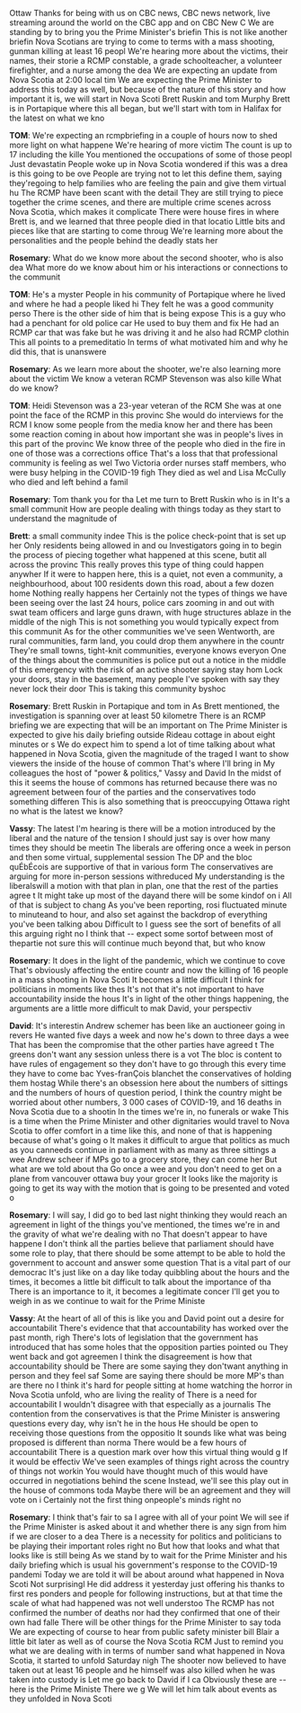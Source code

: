 

Ottaw
Thanks for being with us on CBC news, CBC news network, live streaming around the world on the CBC app and on CBC New
C
We are standing by to bring you the Prime Minister's briefin
This is not like another briefin
Nova Scotians are trying to come to terms with a mass shooting, gunman killing at least 16 peopl
We're hearing more about the victims, their names, their storie
a RCMP constable, a grade schoolteacher, a volunteer firefighter, and a nurse among the dea
We are expecting an update from Nova Scotia at 2:00 local tim
We are expecting the Prime Minister to address this today as well, but because of the nature of this story and how important it is, we will start in Nova Scoti
Brett Ruskin and tom Murphy  Brett is in Portapique where this all began, but we'll start with tom in Halifax for the latest on what we kno


**TOM**:
We're expecting an rcmpbriefing in a couple of hours now to shed more light on what happene
We're hearing of more victim
The count is up to 17 including the kille
You mentioned the occupations of some of those peopl
Just devastatin
People woke up in Nova Scotia wondered if this was a drea
is this going to be ove
People are trying not to let this define them, saying they'regoing to help families who are feeling the pain and give them virtual hu
The RCMP have been scant with the detail
They are still trying to piece together the crime scenes, and there are multiple crime scenes across Nova Scotia, which makes it complicate
There were house fires in  where Brett is, and we learned that three people died in that locatio
Little bits and pieces like that are starting to come throug
We're learning more about the personalities and the people behind the deadly stats her


**Rosemary**:
What do we know more about the second shooter, who is also dea
What more do we know about him or his interactions or connections to the communit


**TOM**:
He's a myster
People in his community of Portapique where he lived and  where he had a  people liked hi
They felt he was a good community perso
There is the other side of him that is being expose
This is a guy who had a penchant for old police car
He used to buy them and fix  He had an RCMP car that was fake but he was driving it and he also had RCMP clothin
This all points to a premeditatio
In terms of what motivated him and why he did this, that is unanswere


**Rosemary**:
As we learn more about the shooter, we're also learning more about the victim
We know a veteran RCMP  Stevenson was also kille
What do we know?



**TOM**:
Heidi Stevenson was a 23-year veteran of the RCM
She was at one point the face of the RCMP in this provinc
She would do interviews for the RCM
I know some people from the media know her and there has been some reaction coming in about how important she was in people's lives in this part of the provinc
We know three of the people who died in the fire in  one of those was a corrections office
That's a loss that that professional community is feeling as wel
Two Victoria order nurses staff members, who were busy helping in the COVID-19 figh
They died as wel
and Lisa McCully who died and left behind a famil


**Rosemary**:
Tom  thank you for tha
Let me turn to Brett Ruskin who is in  It's a small communit
How are people dealing with things today as they start to understand the magnitude of 



**Brett**:
a small community indee
This is the police check-point that is set up her
Only residents being allowed in and ou
Investigators going in to begin the process of piecing together what happened at this scene, butit  all across the provinc
This really proves this type of thing could happen anywher
If it were to happen here, this is a quiet, not even a community, a neighbourhood, about 100 residents down this road, about a few dozen home
Nothing really happens her
Certainly not the types of things we have been seeing over the last 24 hours, police cars zooming in and out with swat team officers and large guns drawn, with huge structures ablaze in the middle of the nigh
This is not something you would typically expect from this communit
As for the other communities we've seen Wentworth,     are rural communities, farm land, you could drop them anywhere in the countr
They're small towns, tight-knit communities, everyone knows everyon
One of the things about the communities is police put out a notice in the middle of this emergency with the risk of an active shooter saying stay hom
Lock your doors, stay in the basement, many people I've spoken with say they never lock their door
This is taking this community byshoc


**Rosemary**:
Brett Ruskin in Portapique and tom  in  As Brett mentioned, the investigation is spanning over at least 50 kilometre
There is an RCMP briefing we are expecting that will be an important on
The Prime Minister is expected to give his daily briefing outside Rideau cottage in about eight minutes or s
We do expect him to spend a lot of time talking about what happened in Nova Scotia, given the magnitude of the traged
I want to show viewers the inside of the house of common
That's where I'll bring in My colleagues the host of "power & politics," Vassy  and David  In the midst of this it seems the house of commons has returned because there was no agreement between four of the parties and the conservatives todo something differen
This is also something that is preoccupying Ottawa right no
 what is the latest we know?



**Vassy**:
The latest I'm hearing is there will be a motion introduced by the liberal
and the nature of the tension I should just say is over how many times they should be meetin
The liberals are offering once a week in person and then some virtual, supplemental session
The DP and the bloc quÉbÉcois are supportive of that in various form
The conservatives are arguing for more in-person sessions withreduced   My understanding is the liberalswill  a motion with that plan in plan, one that the rest of the parties agree t
It might take up most of the dayand  there will be some kindof  on i
All of that is subject to chang
As you've been reporting, rosi
 fluctuated minute to minuteand  to hour, and also set against the backdrop of everything you've been talking abou
Difficult to I guess see the sort of benefits of all this arguing right no
I think that -- expect some sortof  between most of thepartie
 not sure this will continue much beyond that, but who know


**Rosemary**:
It does in the light of the pandemic, which we continue to cove
That's obviously affecting the entire countr
and now the killing of 16 people in a mass shooting in Nova Scoti
It becomes a little difficult I think for politicians in moments like thes
It's not that it's not important to have accountability inside the hous
It's in light of the other things happening, the arguments are a little more difficult to mak
David, your perspectiv


**David**:
It's interestin
Andrew schemer has been like an auctioneer going in revers
He wanted five days a week and now he's down to three days a wee
That has been the compromise that the other parties have agreed t
The greens don't want any session unless there is a vot
The bloc is content to have rules of engagement so they don't have to go through this every time they have to come bac
Yves-franÇois blanchet  the conservatives of holding them hostag
While there's an obsession here about the numbers of sittings and the numbers of hours of question period, I think the country might be worried about other numbers, 3
000 cases of COVID-19, and 16 deaths in Nova Scotia due to a shootin
In the times we're in, no funerals or wake
This is a time when the Prime Minister and other dignitaries would travel to Nova Scotia to offer comfort in a time like this, and none of that is happening because of what's going o
It makes it difficult to argue that politics as much as you canneeds  continue in parliament with as many as three sittings a wee
Andrew scheer  if MPs  go to a grocery store, they can come her
But what are we told about tha
Go once a wee
and you don't need to get on a plane from vancouver  ottawa  buy your grocer
It looks like the majority is going to get its way with the motion that is going to be presented and voted o


**Rosemary**:
I will say, I did go to bed last night thinking they would reach an agreement in light of the things you've mentioned, the times we're in and the gravity of what we're dealing with no
That doesn't appear to have happene
I don't think all the parties believe that parliament should have some role to play, that there should be some attempt to be able to hold the government to account and answer some question
That is a vital part of our democrac
It's just like on a day like today quibbling about the hours and the times, it becomes a little bit difficult to talk about the importance of tha
There is an importance to it, it becomes a legitimate concer
 I'll get you to weigh in as we continue to wait for the Prime Ministe


**Vassy**:
At the heart of all of this is like you and David point out a desire for accountabilit
There's evidence that that accountability has worked over the past month, righ
There's lots of legislation that the government has introduced that has some holes that the opposition parties pointed ou
They went back and got agreemen
I think the disagreement is how that accountability should be  There are some saying they don'twant anything in person and they feel saf
Some are saying there should be more MP's than are there no
I think it's hard for people sitting at home watching the horror in Nova Scotia unfold, who are living the reality of  There is a need for accountabilit
I wouldn't disagree with that especially as a journalis
The contention from the conservatives is that the Prime Minister is answering questions every day, why isn't he in the hous
He should be open to receiving those questions from the oppositio
It sounds like what was being proposed is different than norma
There would be a few hours of accountabilit
There is a question mark over how this virtual thing would g
If it would be effectiv
We've seen examples of things right across the country of things not workin
You would have thought much of this would have occurred in negotiations behind the scene
Instead, we'll see this play out in the house of commons toda
Maybe there will be an agreement and they will vote on i
Certainly not the first thing onpeople's minds right no


**Rosemary**:
I think that's fair to sa
I agree with all of your point
We will see if the Prime Minister is asked about it and whether there is any sign from him if we are closer to a dea
There is a necessity for politics and politicians to be playing their important roles right no
But how that looks and what that looks like is still being  As we stand by to wait for the Prime Minister and his daily briefing which is usual his government's response to the COVID-19 pandemi
Today we are told it will be about around what happened in Nova Scoti
Not surprisingl
He did address it yesterday  just offering his thanks to first res ponders and people for following instructions, but at that time the scale of what had happened was not well understoo
The RCMP has not confirmed the number of deaths nor had they confirmed that one of their own had falle
There will be other things for the Prime Minister to say toda
We are expecting of course to hear from public safety minister bill Blair a little bit later as well as of course the Nova Scotia RCM
Just to remind you what we are dealing with in terms of number sand what happened in Nova Scotia, it started to unfold Saturday nigh
The shooter now believed to have taken out at least 16 people and he himself was also killed when he was taken into custody is  Let me go back to David if I ca
Obviously these are -- here is the Prime Ministe
There we g
We will let him talk about events as they unfolded in Nova Scoti